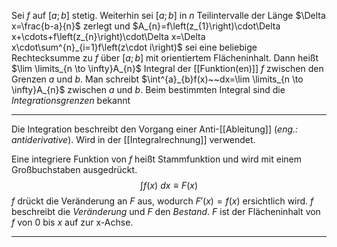 Sei $f$ auf $\left[a;b\right]$ stetig. Weiterhin sei $\left[a;b\right]$ in $n$ Teilintervalle der Länge $\Delta x=\frac{b-a}{n}$ zerlegt und $A_{n}=f\left(z_{1}\right)\cdot\Delta x+\cdots+f\left(z_{n}\right)\cdot\Delta x=\Delta x\cdot\sum^{n}_{i=1}f\left(z\cdot i\right)$ sei eine beliebige Rechtecksumme zu $f$ über $\left[a;b\right]$ mit orientiertem Flächeninhalt. Dann heißt $\lim \limits_{n \to \infty}A_{n}$ Integral der [[Funktion(en)]] $f$ zwischen den Grenzen $a$ und $b$.
Man schreibt $\int^{a}_{b}f(x)~~dx=\lim \limits_{n \to \infty}A_{n}$ zwischen $a$ und $b$.
Beim bestimmten Integral sind die *Integrationsgrenzen* bekannt

---
Die Integration beschreibt den Vorgang einer Anti-[[Ableitung]]
(*eng.: antiderivative*). Wird in der [[Integralrechnung]] verwendet.

Eine integriere Funktion von $f$ heißt Stammfunktion und wird mit einem Großbuchstaben ausgedrückt.
$$\int f(x)~dx\equiv F(x)$$
$f$ drückt die Veränderung an $F$ aus, wodurch $F'(x)=f(x)$ ersichtlich wird.
$f$ beschreibt die *Veränderung* und $F$ den *Bestand*.
$F$ ist der Flächeninhalt von $f$ von $0$ bis $x$ auf zur x-Achse.

---